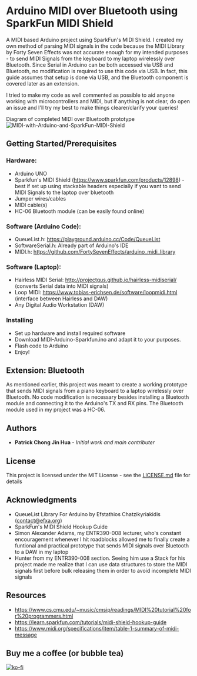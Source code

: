 # Arduino MIDI over Bluetooth using SparkFun MIDI Shield

A MIDI based Arduino project using SparkFun's MIDI Shield. I created my own method of parsing MIDI signals in the code because the MIDI Library by Forty Seven Effects was not accurate enough for my intended purposes - to send MIDI Signals from the keyboard to my laptop wirelessly over Bluetooth. Since Serial in Arduino can be both accessed via USB and Bluetooth, no modification is required to use this code via USB. In fact, this guide assumes that setup is done via USB, and the Bluetooth component is covered later as an extension.

I tried to make my code as well commented as possible to aid anyone working with microcontrollers and MIDI, but if anything is not clear, do open an issue and I'll try my best to make things clearer/clarify your queries! 

Diagram of completed MIDI over Bluetooth prototype
![MIDI-with-Arduino-and-SparkFun-MIDI-Shield](https://github.com/patch153/MIDI-with-Arduino-and-SparkFun-MIDI-Shield/blob/master/MBlue.jpg?raw=true)

## Getting Started/Prerequisites

### Hardware:
* Arduino UNO
* Sparkfun's MIDI Shield (https://www.sparkfun.com/products/12898) - best if set up using stackable headers especially if you want to send MIDI Signals to the laptop over bluetooth
* Jumper wires/cables
* MIDI cable(s)
* HC-06 Bluetooth module (can be easily found online)

### Software (Arduino Code):
* QueueList.h: https://playground.arduino.cc/Code/QueueList
* SoftwareSerial.h: Already part of Arduino's IDE
* MIDI.h: https://github.com/FortySevenEffects/arduino_midi_library

### Software (Laptop):
* Hairless MIDI Serial: http://projectgus.github.io/hairless-midiserial/ (converts Serial data into MIDI signals)
* Loop MIDI: https://www.tobias-erichsen.de/software/loopmidi.html (interface between Hairless and DAW)
* Any Digital Audio Workstation (DAW)

### Installing

* Set up hardware and install required software
* Download MIDI-Arduino-Sparkfun.ino and adapt it to your purposes. 
* Flash code to Arduino
* Enjoy!

## Extension: Bluetooth
As mentioned earlier, this project was meant to create a working prototype that sends MIDI signals from a piano keyboard to a laptop wirelessly over Bluetooth. No code modification is necessary besides installing a Bluetooth module and connecting it to the Arduino's TX and RX pins. The Bluetooth module used in my project was a HC-06. 

## Authors

* **Patrick Chong Jin Hua** - *Initial work and main contributer*

## License

This project is licensed under the MIT License - see the [LICENSE.md](LICENSE.md) file for details

## Acknowledgments
* QueueList Library For Arduino by Efstathios Chatzikyriakidis (contact@efxa.org)
* SparkFun's MIDI Shield Hookup Guide
* Simon Alexander Adams, my ENTR390-008 lecturer, who's constant encouragement whenever I hit roadblocks allowed me to finally create a funtional and practical prototype that sends MIDI signals over Bluetooth to a DAW in my laptop
* Hunter from my ENTR390-008 section. Seeing him use a Stack for his project made me realize that I can use data structures to store the MIDI signals first before bulk releasing them in order to avoid incomplete MIDI signals

## Resources
* https://www.cs.cmu.edu/~music/cmsip/readings/MIDI%20tutorial%20for%20programmers.html
* https://learn.sparkfun.com/tutorials/midi-shield-hookup-guide
* https://www.midi.org/specifications/item/table-1-summary-of-midi-message

## Buy me a coffee (or bubble tea)
[![ko-fi](https://www.ko-fi.com/img/githubbutton_sm.svg)](https://ko-fi.com/patrickxchong)
